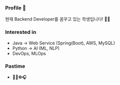 ### Profile 👋
현재 Backend Developer를 꿈꾸고 있는 학생입니다! 🙋‍♂️  

### Interested in
- Java -> Web Service (Spring(Boot), AWS, MySQL)
- Python -> AI (ML, NLP)
- DevOps, MLOps
### Pastime
- 🏋️‍♀⚽🎧
